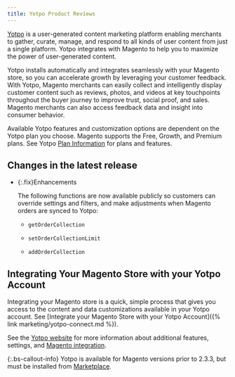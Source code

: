 ```yaml
---
title: Yotpo Product Reviews
---
```


[Yotpo](https://www.yotpo.com/) is a user-generated content marketing platform enabling merchants to gather, curate, manage, and respond to all kinds of user content from just a single platform. Yotpo integrates with Magento to help you to maximize the power of user-generated content.

Yotpo installs automatically and integrates seamlessly with your Magento store, so you can accelerate growth by leveraging your customer feedback. With Yotpo, Magento merchants can easily collect and intelligently display customer content such as reviews, photos, and videos at key touchpoints throughout the buyer journey to improve trust, social proof, and sales. Magento merchants can also access feedback data and insight into consumer behavior.

Available Yotpo features and customization options are dependent on the Yotpo plan you choose. Magento supports the Free, Growth, and Premium plans. See Yotpo [Plan Information](https://www.yotpo.com/pricing/) for plans and features.

## Changes in the latest release

- {:.fix}Enhancements

   The following functions are now available publicly so customers can override settings and filters, and make adjustments when Magento orders are synced to Yotpo:

   - `getOrderCollection`

   - `setOrderCollectionLimit`

   - `addOrderCollection`

## Integrating Your Magento Store with your Yotpo Account

Integrating your Magento store is a quick, simple process that gives you access to the content and data customizations available in your Yotpo account. See [Integrate your Magento Store with your Yotpo Account]({% link marketing/yotpo-connect.md %}).

See the [Yotpo website](https://www.yotpo.com/platform/visual-marketing/) for more information about additional features, settings, and [Magento integration](https://www.yotpo.com/integrations/magento/).

{:.bs-callout-info}
Yotpo is available for Magento versions prior to 2.3.3, but must be installed from [Marketplace](https://marketplace.magento.com/catalogsearch/result/?q=yotpo). 
